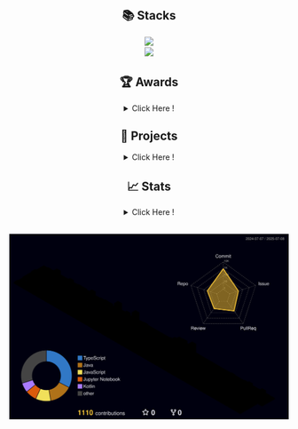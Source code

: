 <div align="center">
	
## 📚 Stacks  
 <img src="https://skillicons.dev/icons?i=figma,styledcomponents,js,ts&perline="/><br/>
 <img src="https://go-skill-icons.vercel.app/api/icons?i=vue,react,vite,vercel&titles=true"/>

## 🏆 Awards
<details>
  <summary>Click Here !</summary>

| Award 	| Date                         	     | Contest                  | Repository			|
|-------------|---------------------------------   |-----------------------	|-----------------------	|
| 🥉 **동상(3위)** | 2024.11.14 | 2024 교내 제15회 IT 경진대회 | [내 손 안의 작은 친구, Mood Friend 🐾](https://github.com/LikeLion-12th-SKHU/LikeLion-12th-TEAM02-FE) |

</details>

## 🤝 Projects
<details>
  <summary>Click Here !</summary>

| Name 	| Duration                         	     | Description                  | Repository			|
|-------------|---------------------------------   |-----------------------	|-----------------------	|
| **Synce** | 2025.05.27 ~ | [앱] 시술·수술 후 케어 | [의료진이 환자의 회복을 돕는 의료 플랫폼 🏥](https://github.com/MEDILUX-SYNCE/SYNCE-FE-APP) |
| **HelloWorld** | 2025.04.29 ~ | [엡] 외국인 노동자를 위한 지원센터 | [모든 외국인 노동자의 AI Contact Center 🤖](https://github.com/HelloWorld-AICC/HelloWorld-Android) |
| **오늘의 한문장** | 2025.01.21 ~ 2025.02.23 | [앱] 책 명언 기록 및 공유| [책 명언을 기록하며 소통하는 감성 플랫폼 📙](https://github.com/SuKyeong2002/today-sentence-front) |
| **Prolink** | 2024.11.11 ~ 2024.11.23 | [웹] 프로젝트와 팀원 관리 | [효율적인 업무 분담을 지원하는 올인원 플랫폼 🔗](https://github.com/2024GanzithonPYTHON/14_Ganzi_Frontend) |
| **Moyeo** | 2024.10.26 ~ 2024.11.03 | [웹] AI 게임 | [누구나 함께 즐길 수 있는 게임 🎮](https://github.com/moyeothon/2024_MOYEOYHON_12team_FE) |
| **Mood Friend** | 2024.05.09 ~ 2024.09.27 | [웹앱] AI 감정 챗봇 | [내 손 안의 작은 친구, Mood Friend 🐾](https://github.com/LikeLion-12th-SKHU/LikeLion-12th-TEAM02-FE) |

</details>

## 📈 Stats
<details>
  <summary>Click Here !</summary>

| Name 	| Duration                         	     | Description                  | Repository			|
|-------------|---------------------------------   |-----------------------	|-----------------------	|
| **My Study** | 2024.05.28 ~  | 시간 날 때 풀고 노션에 오답 정리 | [혼자서 하는 알고리즘 공부](https://github.com/SuKyeong2002/Algorithm) |
| **Group Study** | 2025.06.05 ~ | 매주 3문제씩 풀고 각자 풀이 설명  | [3명이서 함께하는 알고리즘 스터디](https://github.com/algo-study-java/algorithm-study) |
</details>
<br />

![](./profile-3d-contrib/profile-night-rainbow.svg)
